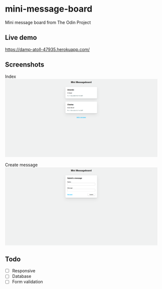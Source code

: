# mini-message-board

Mini message board from The Odin Project

## Live demo

https://damp-atoll-47935.herokuapp.com/

## Screenshots

Index
![index](./public/screenshots/index.png)

Create message
![create message](./public/screenshots/create.png)

## Todo

- [ ] Responsive
- [ ] Database
- [ ] Form validation
